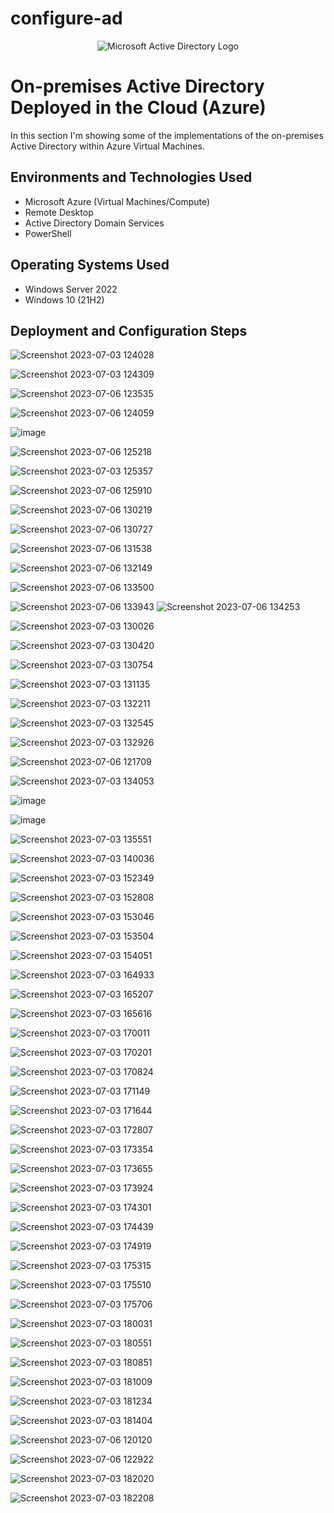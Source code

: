 # configure-ad
<p align="center">
<img src="https://i.imgur.com/pU5A58S.png" alt="Microsoft Active Directory Logo"/>
</p>

<h1>On-premises Active Directory Deployed in the Cloud (Azure)</h1>
In this section I'm showing some of the implementations of the on-premises Active Directory within Azure Virtual Machines.<br />






<h2>Environments and Technologies Used</h2>

- Microsoft Azure (Virtual Machines/Compute)
- Remote Desktop
- Active Directory Domain Services
- PowerShell

<h2>Operating Systems Used </h2>

- Windows Server 2022
- Windows 10 (21H2)



<h2>Deployment and Configuration Steps</h2>

![Screenshot 2023-07-03 124028](https://github.com/Tcoursecareers23/configure-ad/assets/138035327/ff0bdf3e-a1c1-471f-b1f6-3fb517627519)

![Screenshot 2023-07-03 124309](https://github.com/Tcoursecareers23/configure-ad/assets/138035327/50a29a01-9806-42e7-8368-6ef0752aba92)

![Screenshot 2023-07-06 123535](https://github.com/Tcoursecareers23/configure-ad/assets/138035327/23d46540-ce06-471b-83eb-39b3ae3f248c)

![Screenshot 2023-07-06 124059](https://github.com/Tcoursecareers23/configure-ad/assets/138035327/07c5323b-17b2-4c71-86bd-eaf87f8e764a)

![image](https://github.com/Tcoursecareers23/configure-ad/assets/138035327/af6613ce-a45f-4ecc-b35c-504b6721c7e7)

![Screenshot 2023-07-06 125218](https://github.com/Tcoursecareers23/configure-ad/assets/138035327/d01c7468-d095-449e-ad4c-c1b96b68cb04)

![Screenshot 2023-07-03 125357](https://github.com/Tcoursecareers23/configure-ad/assets/138035327/f1bb005b-abcb-45bf-9e59-befd68d38ca1)

![Screenshot 2023-07-06 125910](https://github.com/Tcoursecareers23/configure-ad/assets/138035327/678a0d59-6dc9-4eb0-a06c-e28d8f0afa44)

![Screenshot 2023-07-06 130219](https://github.com/Tcoursecareers23/configure-ad/assets/138035327/99159f35-df57-4b43-b8d1-01eab7a9fde8)

![Screenshot 2023-07-06 130727](https://github.com/Tcoursecareers23/configure-ad/assets/138035327/34246d44-6bbd-4d5d-8e91-7d354a81746e)

![Screenshot 2023-07-06 131538](https://github.com/Tcoursecareers23/configure-ad/assets/138035327/6d056c50-b552-4957-956f-5c406e9dd264)

![Screenshot 2023-07-06 132149](https://github.com/Tcoursecareers23/configure-ad/assets/138035327/16e6b47b-ec5c-4317-b143-c6166c199d72)

![Screenshot 2023-07-06 133500](https://github.com/Tcoursecareers23/configure-ad/assets/138035327/c7f77280-68df-4aab-a8de-ac0f0b363bc0)

![Screenshot 2023-07-06 133943](https://github.com/Tcoursecareers23/configure-ad/assets/138035327/11836ec6-fdc3-476f-b22a-d1bcce5148ef)
![Screenshot 2023-07-06 134253](https://github.com/Tcoursecareers23/configure-ad/assets/138035327/b79413cd-24d6-4790-9d3e-bef0f6516f85)


![Screenshot 2023-07-03 130026](https://github.com/Tcoursecareers23/configure-ad/assets/138035327/8c7a4861-2ee1-4fa3-8ba3-7c2e2755dee2)

![Screenshot 2023-07-03 130420](https://github.com/Tcoursecareers23/configure-ad/assets/138035327/a0aec8e0-4a6b-466a-acf4-144bf2846ace)

![Screenshot 2023-07-03 130754](https://github.com/Tcoursecareers23/configure-ad/assets/138035327/b331614d-af74-4bfa-af67-a58da6ed5f75)

![Screenshot 2023-07-03 131135](https://github.com/Tcoursecareers23/configure-ad/assets/138035327/2db8a3ce-58b7-48d1-a3b6-f81028e78d35)

![Screenshot 2023-07-03 132211](https://github.com/Tcoursecareers23/configure-ad/assets/138035327/8de42257-57b6-415d-a647-605a90087f5d)

![Screenshot 2023-07-03 132545](https://github.com/Tcoursecareers23/configure-ad/assets/138035327/e27baa85-3e90-4b99-8118-a55fde59e372)

![Screenshot 2023-07-03 132926](https://github.com/Tcoursecareers23/configure-ad/assets/138035327/99e2ea33-a2d3-4c67-8a65-e1d5fd510312)

![Screenshot 2023-07-06 121709](https://github.com/Tcoursecareers23/configure-ad/assets/138035327/07c0d367-a324-4b69-8d82-500d3abddd30)

![Screenshot 2023-07-03 134053](https://github.com/Tcoursecareers23/configure-ad/assets/138035327/ad7f5332-98cc-4811-8cd3-3e2f852da1f5)

![image](https://github.com/Tcoursecareers23/configure-ad/assets/138035327/7451b17e-9103-43fe-864b-d031d1f5bf13)

![image](https://github.com/Tcoursecareers23/configure-ad/assets/138035327/f6c8ac6a-dd35-4362-b72c-962be7140219)

![Screenshot 2023-07-03 135551](https://github.com/Tcoursecareers23/configure-ad/assets/138035327/3cf13783-4cf9-4dd9-b8b6-e22f1006bc99)

![Screenshot 2023-07-03 140036](https://github.com/Tcoursecareers23/configure-ad/assets/138035327/26c5d482-d120-4fce-a3a6-fb6c98aeab9b)

![Screenshot 2023-07-03 152349](https://github.com/Tcoursecareers23/configure-ad/assets/138035327/eea45383-51c9-460c-8a20-4d43adc5da3a)

![Screenshot 2023-07-03 152808](https://github.com/Tcoursecareers23/configure-ad/assets/138035327/4515fb89-9423-4c0f-87be-cf75936bbb70)

![Screenshot 2023-07-03 153046](https://github.com/Tcoursecareers23/configure-ad/assets/138035327/6aa7eba7-74cc-4def-af84-c91470f6c7b3)

![Screenshot 2023-07-03 153504](https://github.com/Tcoursecareers23/configure-ad/assets/138035327/dec2fe12-6d9e-4b37-bb4d-0516c19d4600)

![Screenshot 2023-07-03 154051](https://github.com/Tcoursecareers23/configure-ad/assets/138035327/e072d41a-01bb-40cf-b44c-5a1400676fe7)

![Screenshot 2023-07-03 164933](https://github.com/Tcoursecareers23/configure-ad/assets/138035327/f06a3702-40bb-4c62-a3b4-d68c0377b4d6)

![Screenshot 2023-07-03 165207](https://github.com/Tcoursecareers23/configure-ad/assets/138035327/19fe8dc9-74db-4f9e-a85c-8dd580015159)

![Screenshot 2023-07-03 165616](https://github.com/Tcoursecareers23/configure-ad/assets/138035327/b493ffd0-d8cb-4e4f-9d01-e3e71057cf38)

![Screenshot 2023-07-03 170011](https://github.com/Tcoursecareers23/configure-ad/assets/138035327/df4526c6-a0c4-4469-922a-d1d9c2ba756e)

![Screenshot 2023-07-03 170201](https://github.com/Tcoursecareers23/configure-ad/assets/138035327/0049a556-426a-4a50-8199-1969e2da634f)

![Screenshot 2023-07-03 170824](https://github.com/Tcoursecareers23/configure-ad/assets/138035327/aa500868-82f8-4c49-ae8d-7219a175a005)

![Screenshot 2023-07-03 171149](https://github.com/Tcoursecareers23/configure-ad/assets/138035327/db1893ee-541d-4eec-86c9-7ae0c9ba23cb)

![Screenshot 2023-07-03 171644](https://github.com/Tcoursecareers23/configure-ad/assets/138035327/7fa9dc87-19b2-4e48-a9de-58d3d9d0951d)

![Screenshot 2023-07-03 172807](https://github.com/Tcoursecareers23/configure-ad/assets/138035327/fc2d797b-125f-482e-8e72-a46b17512c4f)

![Screenshot 2023-07-03 173354](https://github.com/Tcoursecareers23/configure-ad/assets/138035327/15c5c74a-b323-4d1e-b8af-6c24784a623f)

![Screenshot 2023-07-03 173655](https://github.com/Tcoursecareers23/configure-ad/assets/138035327/99152dd9-f0a6-4baf-95e5-295fa2f21155)

![Screenshot 2023-07-03 173924](https://github.com/Tcoursecareers23/configure-ad/assets/138035327/28ec53b9-b3de-4f61-bdc8-eb23319d224e)

![Screenshot 2023-07-03 174301](https://github.com/Tcoursecareers23/configure-ad/assets/138035327/9628baf4-1daf-4064-b16c-10c342b11e96)

![Screenshot 2023-07-03 174439](https://github.com/Tcoursecareers23/configure-ad/assets/138035327/55e8f8f5-d3c1-4636-85a5-c2a8fce78ec4)

![Screenshot 2023-07-03 174919](https://github.com/Tcoursecareers23/configure-ad/assets/138035327/ea8526e5-54b3-4f0e-ad93-7c8a6852f9ad)

![Screenshot 2023-07-03 175315](https://github.com/Tcoursecareers23/configure-ad/assets/138035327/52fbbd46-10d4-401c-b65b-7dd441f7b2d1)

![Screenshot 2023-07-03 175510](https://github.com/Tcoursecareers23/configure-ad/assets/138035327/a6bf478e-c9f6-488e-b9e4-3e0138c65bcc)

![Screenshot 2023-07-03 175706](https://github.com/Tcoursecareers23/configure-ad/assets/138035327/cf8cfd5e-6122-48f9-b4a3-ab984e5c4c33)

![Screenshot 2023-07-03 180031](https://github.com/Tcoursecareers23/configure-ad/assets/138035327/26aca76e-07d2-413a-b1c4-7991a2e026b9)

![Screenshot 2023-07-03 180551](https://github.com/Tcoursecareers23/configure-ad/assets/138035327/c180b261-2f31-46c6-92bf-3a0ac5a24009)

![Screenshot 2023-07-03 180851](https://github.com/Tcoursecareers23/configure-ad/assets/138035327/a619db54-6379-4e9e-9811-9ed0ba068b75)

![Screenshot 2023-07-03 181009](https://github.com/Tcoursecareers23/configure-ad/assets/138035327/bf60666f-d2a0-46d0-b4fe-12fe8f856f40)

![Screenshot 2023-07-03 181234](https://github.com/Tcoursecareers23/configure-ad/assets/138035327/0e9d7709-460a-41ab-b903-e46393e0a45d)

![Screenshot 2023-07-03 181404](https://github.com/Tcoursecareers23/configure-ad/assets/138035327/34e74e0f-5324-419f-9ff2-ea52e19fe126)

![Screenshot 2023-07-06 120120](https://github.com/Tcoursecareers23/configure-ad/assets/138035327/2fd9362d-11d5-433a-8692-324e41b70764)

![Screenshot 2023-07-06 122922](https://github.com/Tcoursecareers23/configure-ad/assets/138035327/bfd26bc7-cc84-4f5b-bfdb-31c3afd98bd0)

![Screenshot 2023-07-03 182020](https://github.com/Tcoursecareers23/configure-ad/assets/138035327/feeb1899-4ece-49c1-a180-5ec9453b4161)

![Screenshot 2023-07-03 182208](https://github.com/Tcoursecareers23/configure-ad/assets/138035327/c7b25a5c-6d2c-4bd5-b5ce-1a8be1c4970e)





